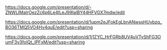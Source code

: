https://docs.google.com/presentation/d/-ZNWLIMaIrOezZc6p6Le4ILeJ99IalBY44HFVGX7mdw/edit

https://docs.google.com/presentation/d/1upm2eJFokEgLbnANwssHUybzq_BO36TMQ5VO4Hv4quE/edit?usp=sharing

https://docs.google.com/presentation/d/1j1ZYC_HrFGRb8UV4uVTyShFG3OumF3v3folQt_IPFxM/edit?usp=sharing
